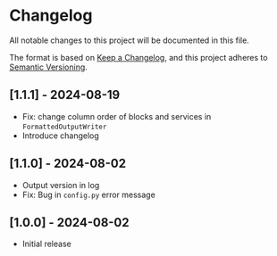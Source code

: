 # Changelog

All notable changes to this project will be documented in this file.

The format is based on [Keep a Changelog](https://keepachangelog.com/en/1.0.0/),
and this project adheres to [Semantic Versioning](https://semver.org/spec/v2.0.0.html).

## [1.1.1] - 2024-08-19

- Fix: change column order of blocks and services in `FormattedOutputWriter`
- Introduce changelog

## [1.1.0] - 2024-08-02

- Output version in log
- Fix: Bug in `config.py` error message

## [1.0.0] - 2024-08-02

- Initial release

